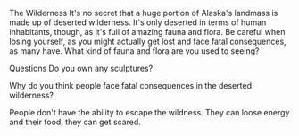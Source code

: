 The Wilderness
It's no secret that a huge portion of Alaska's landmass is made up of deserted wilderness. It's only deserted in terms of human inhabitants, though, as it's full of amazing fauna and flora. Be careful when losing yourself, as you might actually get lost and face fatal consequences, as many have.
What kind of fauna and flora are you used to seeing?

Questions
Do you own any sculptures?

Why do you think people face fatal consequences in the deserted wilderness?

People don't have the ability to escape the wildness. They can loose energy and their food, they can get scared.

